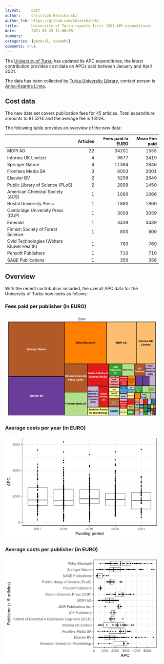 ```yaml
---
layout:     post
author:     Christoph Broschinski
author_lnk: https://github.com/cbroschinski
title:      University of Turku reports first 2021 APC expenditures
date:       2021-06-23 11:00:00
summary:    
categories: [general, openAPC]
comments: true
---
```





The [University of Turku](https://www.utu.fi/en) has updated its APC expenditures, the latest contribution provides cost data on APCs paid between January and April 2021.

The data has been collected by [Turku University Library](https://www.utu.fi/en/university/library), contact person is [Anna-Kaarina Linna](mailto:anna-kaarina.linna@utu.fi).

## Cost data



The new data set covers publication fees for 45 articles. Total expenditure amounts to 81 521€ and the average fee is 1 812€.

The following table provides an overview of the new data:


|                                          | Articles| Fees paid in EURO| Mean Fee paid|
|:-----------------------------------------|--------:|-----------------:|-------------:|
|MDPI AG                                   |       22|             34201|          1555|
|Informa UK Limited                        |        4|              9677|          2419|
|Springer Nature                           |        4|             11384|          2846|
|Frontiers Media SA                        |        3|              6003|          2001|
|Elsevier BV                               |        2|              5298|          2649|
|Public Library of Science (PLoS)          |        2|              2899|          1450|
|American Chemical Society (ACS)           |        1|              1066|          1066|
|Bristol University Press                  |        1|              1860|          1860|
|Cambridge University Press (CUP)          |        1|              3059|          3059|
|Emerald                                   |        1|              3439|          3439|
|Finnish Society of Forest Science         |        1|               800|           800|
|Ovid Technologies (Wolters Kluwer Health) |        1|               769|           769|
|Pensoft Publishers                        |        1|               710|           710|
|SAGE Publications                         |        1|               356|           356|

## Overview

With the recent contribution included, the overall APC data for the University of Turku now looks as follows: 

### Fees paid per publisher (in EURO)

![plot of chunk tree_turku_2021_06_22_full](/figure/tree_turku_2021_06_22_full-1.png)

###  Average costs per year (in EURO)

![plot of chunk box_turku_2021_06_22_year_full](/figure/box_turku_2021_06_22_year_full-1.png)

###  Average costs per publisher (in EURO)

![plot of chunk box_turku_2021_06_22_publisher_full](/figure/box_turku_2021_06_22_publisher_full-1.png)
